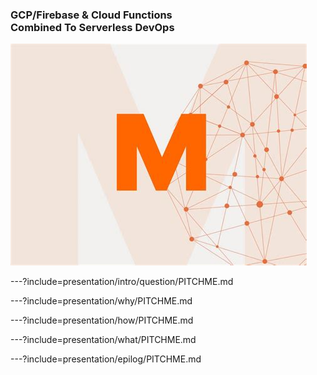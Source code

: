 ### GCP/Firebase & Cloud Functions <br> Combined To Serverless DevOps 

![SAMBA Deployment](presentation/assets/image/migros.jpeg)

---?include=presentation/intro/question/PITCHME.md

---?include=presentation/why/PITCHME.md

---?include=presentation/how/PITCHME.md

---?include=presentation/what/PITCHME.md

---?include=presentation/epilog/PITCHME.md

